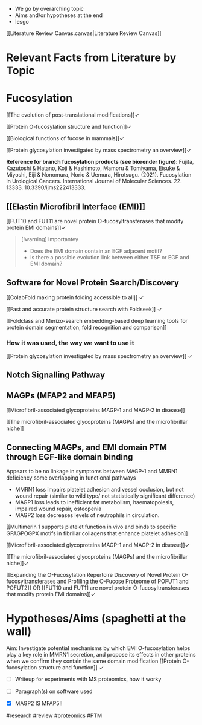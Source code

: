 - We go by overarching topic
- Aims and/or hypotheses at the end
- lesgo

[[Literature Review Canvas.canvas|Literature Review Canvas]]
# Relevant Facts from Literature by Topic

# Fucosylation

[[The evolution of post-translational modifications]]$\checkmark$ 

[[Protein O-fucosylation structure and function]]$\checkmark$ 

[[Biological functions of fucose in mammals]]$\checkmark$ 

[[Protein glycosylation investigated by mass spectrometry an overview]]$\checkmark$ 

**Reference for branch fucosylation products (see biorender figure)**: Fujita, Kazutoshi & Hatano, Koji & Hashimoto, Mamoru & Tomiyama, Eisuke & Miyoshi, Eiji & Nonomura, Norio & Uemura, Hirotsugu. (2021). Fucosylation in Urological Cancers. International Journal of Molecular Sciences. 22. 13333. 10.3390/ijms222413333. 

## [[Elastin Microfibril Interface (EMI)]]

[[FUT10 and FUT11 are novel protein O-fucosyltransferases that modify protein EMI domains]]$\checkmark$ 

> [!warning] Importantey
> - Does the EMI domain contain an EGF adjacent motif? 
> - Is there a possible evolution link between either TSF or EGF and EMI domain?





## Software for Novel Protein Search/Discovery

[[ColabFold making protein folding accessible to all]] $\checkmark$ 

[[Fast and accurate protein structure search with Foldseek]] $\checkmark$ 

[[Foldclass and Merizo-search embedding-based deep learning tools for protein domain segmentation, fold recognition and comparison]]
### How it was used, the way we want to use it

[[Protein glycosylation investigated by mass spectrometry an overview]] $\checkmark$ 
## Notch Signalling Pathway


## MAGPs (MFAP2 and MFAP5)

[[Microfibril-associated glycoproteins MAGP-1 and MAGP-2 in disease]]

[[The microfibril-associated glycoproteins (MAGPs) and the microfibrillar niche]]

## Connecting MAGPs, and EMI domain PTM through EGF-like domain binding

Appears to be no linkage in symptoms between MAGP-1 and MMRN1 deficiency some overlapping in functional pathways
- MMRN1 loss impairs platelet adhesion and vessel occlusion, but not wound repair (similar to wild type/ not statistically significant difference)
- MAGP1 loss leads to inefficient fat metabolism, haematopoiesis, impaired wound repair, osteopenia
- MAGP2 loss decreases levels of neutrophils in circulation. 

[[Multimerin 1 supports platelet function in vivo and binds to specific GPAGPOGPX motifs in fibrillar collagens that enhance platelet adhesion]]

[[Microfibril-associated glycoproteins MAGP-1 and MAGP-2 in disease]]$\checkmark$ 

[[The microfibril-associated glycoproteins (MAGPs) and the microfibrillar niche]]$\checkmark$ 

[[Expanding the O-Fucosylation Repertoire Discovery of Novel Protein O-fucosyltransferases and Profiling the O-Fucose Proteome of POFUT1 and POFUT2]] OR
[[FUT10 and FUT11 are novel protein O-fucosyltransferases that modify protein EMI domains]]$\checkmark$ 

# Hypotheses/Aims (spaghetti at the wall)

Aim: Investigate potential mechanisms by which EMI O-fucosylation helps play a key role in MMRN1 secretion, and propose its effects in other proteins when we confirm they contain the same domain modification
[[Protein O-fucosylation structure and function]] $\checkmark$ 

- [ ] Writeup for experiments with MS proteomics, how it worky
- [ ] Paragraph(s) on software used
- [x] MAGP2 IS MFAP5!!



#research #review #proteomics #PTM 

